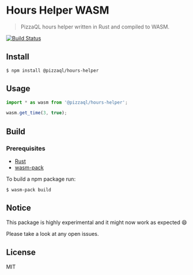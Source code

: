 # Hours Helper WASM

> PizzaQL hours helper written in Rust and compiled to WASM.

[![Build Status](https://travis-ci.org/pizzaql/hours-helper-wasm.svg?branch=master)](https://travis-ci.org/pizzaql/hours-helper-wasm)

## Install

```
$ npm install @pizzaql/hours-helper
```

## Usage

```js
import * as wasm from '@pizzaql/hours-helper';

wasm.get_time(3, true);
```

## Build

### Prerequisites

- [Rust](https://www.rust-lang.org/tools/install)
- [wasm-pack](https://rustwasm.github.io/wasm-pack/installer/)

To build a npm package run:

```
$ wasm-pack build
```

## Notice

This package is highly experimental and it might now work as expected :smile:

Please take a look at any open issues.

## License

MIT

